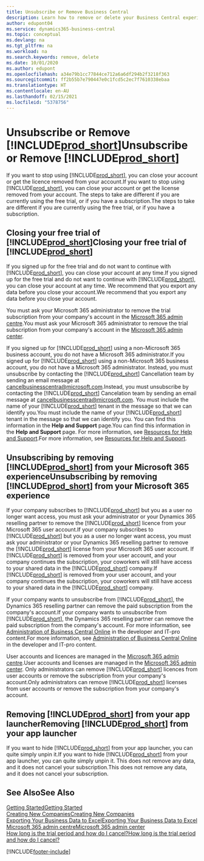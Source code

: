 ```yaml
---
title: Unsubscribe or Remove Business Central
description: Learn how to remove or delete your Business Central experience if you have a trial subscription, or if you have a paid subscription.
author: edupont04
ms.service: dynamics365-business-central
ms.topic: conceptual
ms.devlang: na
ms.tgt_pltfrm: na
ms.workload: na
ms.search.keywords: remove, delete
ms.date: 10/01/2020
ms.author: edupont
ms.openlocfilehash: a34e79b1cc77844ce712a6a6df294b2f3218f363
ms.sourcegitcommit: ff2b55b7e790447e0c1fcd5c2ec7f7610338ebaa
ms.translationtype: HT
ms.contentlocale: en-AU
ms.lasthandoff: 02/15/2021
ms.locfileid: "5378756"
---
```

# <a name="unsubscribe-or-remove-prod_short"></a><span data-ttu-id="0d108-103">Unsubscribe or Remove [!INCLUDE[prod_short](includes/prod_short.md)]</span><span class="sxs-lookup"><span data-stu-id="0d108-103">Unsubscribe or Remove [!INCLUDE[prod_short](includes/prod_short.md)]</span></span>

<span data-ttu-id="0d108-104">If you want to stop using [!INCLUDE[prod_short](includes/prod_short.md)], you can close your account or get the licence removed from your account.</span><span class="sxs-lookup"><span data-stu-id="0d108-104">If you want to stop using [!INCLUDE[prod_short](includes/prod_short.md)], you can close your account or get the license removed from your account.</span></span> <span data-ttu-id="0d108-105">The steps to take are different if you are currently using the free trial, or if you have a subscription.</span><span class="sxs-lookup"><span data-stu-id="0d108-105">The steps to take are different if you are currently using the free trial, or if you have a subscription.</span></span>  

## <a name="closing-your-free-trial-of-prod_short"></a><span data-ttu-id="0d108-106">Closing your free trial of [!INCLUDE[prod_short](includes/prod_short.md)]</span><span class="sxs-lookup"><span data-stu-id="0d108-106">Closing your free trial of [!INCLUDE[prod_short](includes/prod_short.md)]</span></span>

<span data-ttu-id="0d108-107">If you signed up for the free trial and do not want to continue with [!INCLUDE[prod_short](includes/prod_short.md)], you can close your account at any time.</span><span class="sxs-lookup"><span data-stu-id="0d108-107">If you signed up for the free trial and do not want to continue with [!INCLUDE[prod_short](includes/prod_short.md)], you can close your account at any time.</span></span> <span data-ttu-id="0d108-108">We recommend that you export any data before you close your account.</span><span class="sxs-lookup"><span data-stu-id="0d108-108">We recommend that you export any data before you close your account.</span></span> 

<span data-ttu-id="0d108-109">You must ask your Microsoft 365 administrator to remove the trial subscription from your company's account in the [Microsoft 365 admin centre](https://admin.microsoft.com/).</span><span class="sxs-lookup"><span data-stu-id="0d108-109">You must ask your Microsoft 365 administrator to remove the trial subscription from your company's account in the [Microsoft 365 admin center](https://admin.microsoft.com/).</span></span>  

<span data-ttu-id="0d108-110">If you signed up for [!INCLUDE[prod_short](includes/prod_short.md)] using a non-Microsoft 365 business account, you do not have a Microsoft 365 administrator.</span><span class="sxs-lookup"><span data-stu-id="0d108-110">If you signed up for [!INCLUDE[prod_short](includes/prod_short.md)] using a non-Microsoft 365 business account, you do not have a Microsoft 365 administrator.</span></span> <span data-ttu-id="0d108-111">Instead, you must unsubscribe by contacting the [!INCLUDE[prod_short](includes/prod_short.md)] Cancellation team by sending an email message at [cancelbusinesscentra@microsoft.com](mailto:cancelbusinesscentra@microsoft.com).</span><span class="sxs-lookup"><span data-stu-id="0d108-111">Instead, you must unsubscribe by contacting the [!INCLUDE[prod_short](includes/prod_short.md)] Cancelation team by sending an email message at [cancelbusinesscentra@microsoft.com](mailto:cancelbusinesscentra@microsoft.com).</span></span> <span data-ttu-id="0d108-112">You must include the name of your [!INCLUDE[prod_short](includes/prod_short.md)] tenant in the message so that we can identify you.</span><span class="sxs-lookup"><span data-stu-id="0d108-112">You must include the name of your [!INCLUDE[prod_short](includes/prod_short.md)] tenant in the message so that we can identify you.</span></span> <span data-ttu-id="0d108-113">You can find this information in the **Help and Support** page.</span><span class="sxs-lookup"><span data-stu-id="0d108-113">You can find this information in the **Help and Support** page.</span></span> <span data-ttu-id="0d108-114">For more information, see [Resources for Help and Support](product-help-and-support.md).</span><span class="sxs-lookup"><span data-stu-id="0d108-114">For more information, see [Resources for Help and Support](product-help-and-support.md).</span></span>  

## <a name="unsubscribing-by-removing-prod_short-from-your-microsoft-365-experience"></a><span data-ttu-id="0d108-115">Unsubscribing by removing [!INCLUDE[prod_short](includes/prod_short.md)] from your Microsoft 365 experience</span><span class="sxs-lookup"><span data-stu-id="0d108-115">Unsubscribing by removing [!INCLUDE[prod_short](includes/prod_short.md)] from your Microsoft 365 experience</span></span>

<span data-ttu-id="0d108-116">If your company subscribes to [!INCLUDE[prod_short](includes/prod_short.md)] but you as a user no longer want access, you must ask your administrator or your Dynamics 365 reselling partner to remove the [!INCLUDE[prod_short](includes/prod_short.md)] licence from your Microsoft 365 user account.</span><span class="sxs-lookup"><span data-stu-id="0d108-116">If your company subscribes to [!INCLUDE[prod_short](includes/prod_short.md)] but you as a user no longer want access, you must ask your administrator or your Dynamics 365 reselling partner to remove the [!INCLUDE[prod_short](includes/prod_short.md)] license from your Microsoft 365 user account.</span></span> <span data-ttu-id="0d108-117">If [!INCLUDE[prod_short](includes/prod_short.md)] is removed from your user account, and your company continues the subscription, your coworkers will still have access to your shared data in the [!INCLUDE[prod_short](includes/prod_short.md)] company.</span><span class="sxs-lookup"><span data-stu-id="0d108-117">If [!INCLUDE[prod_short](includes/prod_short.md)] is removed from your user account, and your company continues the subscription, your coworkers will still have access to your shared data in the [!INCLUDE[prod_short](includes/prod_short.md)] company.</span></span>  

<span data-ttu-id="0d108-118">If your company wants to unsubscribe from [!INCLUDE[prod_short](includes/prod_short.md)], the Dynamics 365 reselling partner can remove the paid subscription from the company's account.</span><span class="sxs-lookup"><span data-stu-id="0d108-118">If your company wants to unsubscribe from [!INCLUDE[prod_short](includes/prod_short.md)], the Dynamics 365 reselling partner can remove the paid subscription from the company's account.</span></span> <span data-ttu-id="0d108-119">For more information, see [Administration of Business Central Online](/dynamics365/business-central/dev-itpro/administration/tenant-administration) in the developer and IT-pro content.</span><span class="sxs-lookup"><span data-stu-id="0d108-119">For more information, see [Administration of Business Central Online](/dynamics365/business-central/dev-itpro/administration/tenant-administration) in the developer and IT-pro content.</span></span>  

<span data-ttu-id="0d108-120">User accounts and licences are managed in the [Microsoft 365 admin centre](https://admin.microsoft.com/).</span><span class="sxs-lookup"><span data-stu-id="0d108-120">User accounts and licenses are managed in the [Microsoft 365 admin center](https://admin.microsoft.com/).</span></span> <span data-ttu-id="0d108-121">Only administrators can remove [!INCLUDE[prod_short](includes/prod_short.md)] licences from user accounts or remove the subscription from your company's account.</span><span class="sxs-lookup"><span data-stu-id="0d108-121">Only administrators can remove [!INCLUDE[prod_short](includes/prod_short.md)] licenses from user accounts or remove the subscription from your company's account.</span></span>  

## <a name="removing-prod_short-from-your-app-launcher"></a><span data-ttu-id="0d108-122">Removing [!INCLUDE[prod_short](includes/prod_short.md)] from your app launcher</span><span class="sxs-lookup"><span data-stu-id="0d108-122">Removing [!INCLUDE[prod_short](includes/prod_short.md)] from your app launcher</span></span>
<span data-ttu-id="0d108-123">If you want to hide [!INCLUDE[prod_short](includes/prod_short.md)] from your app launcher, you can quite simply unpin it.</span><span class="sxs-lookup"><span data-stu-id="0d108-123">If you want to hide [!INCLUDE[prod_short](includes/prod_short.md)] from your app launcher, you can quite simply unpin it.</span></span> <span data-ttu-id="0d108-124">This does not remove any data, and it does not cancel your subscription.</span><span class="sxs-lookup"><span data-stu-id="0d108-124">This does not remove any data, and it does not cancel your subscription.</span></span>  

## <a name="see-also"></a><span data-ttu-id="0d108-125">See Also</span><span class="sxs-lookup"><span data-stu-id="0d108-125">See Also</span></span>
[<span data-ttu-id="0d108-126">Getting Started</span><span class="sxs-lookup"><span data-stu-id="0d108-126">Getting Started</span></span>](product-get-started.md)  
[<span data-ttu-id="0d108-127">Creating New Companies</span><span class="sxs-lookup"><span data-stu-id="0d108-127">Creating New Companies</span></span>](about-new-company.md)  
[<span data-ttu-id="0d108-128">Exporting Your Business Data to Excel</span><span class="sxs-lookup"><span data-stu-id="0d108-128">Exporting Your Business Data to Excel</span></span>](about-export-data.md)  
[<span data-ttu-id="0d108-129">Microsoft 365 admin centre</span><span class="sxs-lookup"><span data-stu-id="0d108-129">Microsoft 365 admin center</span></span>](https://admin.microsoft.com/)  
[<span data-ttu-id="0d108-130">How long is the trial period and how do I cancel?</span><span class="sxs-lookup"><span data-stu-id="0d108-130">How long is the trial period and how do I cancel?</span></span>](https://community.dynamics.com/business/b/financials/archive/2016/11/28/how-long-is-the-trial-period-and-how-do-i-cancel)  


[!INCLUDE[footer-include](includes/footer-banner.md)]
